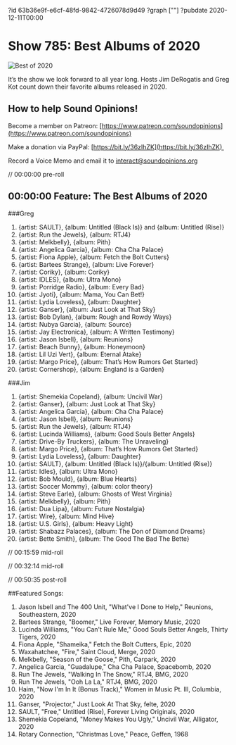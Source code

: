 ?id 63b36e9f-e6cf-48fd-9842-4726078d9d49
?graph [""]
?pubdate 2020-12-11T00:00
# Show 785: Best Albums of 2020
![Best of 2020](https://static.soundopinions.org/images/2020/best-of.png)

It’s the show we look forward to all year long. Hosts Jim DeRogatis and Greg Kot count down their favorite albums released in 2020. 



## How to help Sound Opinions!

Become a member on Patreon: [https://www.patreon.com/soundopinions](https://www.patreon.com/soundopinions)

Make a donation via PayPal: [https://bit.ly/36zIhZK](https://bit.ly/36zIhZK) 

Record a Voice Memo and email it to [interact@soundopinions.org](mailto:interact@soundopinions.org)


// 00:00:00 pre-roll

## 00:00:00 Feature: The Best Albums of 2020

###Greg

1. {artist: SAULT}, {album: Untitled (Black Is)} and {album: Untitled (Rise)} 
2. {artist: Run the Jewels}, {album: RTJ4} 
3. {artist: Melkbelly}, {album: Pith} 
4. {artist: Angelica Garcia}, {album: Cha Cha Palace}
5. {artist: Fiona Apple}, {album: Fetch the Bolt Cutters} 
6. {artist: Bartees Strange}, {album: Live Forever} 
7. {artist: Coriky}, {album: Coriky} 
8. {artist: IDLES}, {album: Ultra Mono} 
9. {artist: Porridge Radio}, {album: Every Bad} 
10. {artist: Jyoti}, {album: Mama, You Can Bet!} 
11. {artist: Lydia Loveless}, {album: Daughter} 
12. {artist: Ganser}, {album: Just Look at That Sky} 
13. {artist: Bob Dylan}, {album: Rough and Rowdy Ways} 
14. {artist: Nubya Garcia}, {album: Source} 
15. {artist: Jay Electronica}, {album: A Written Testimony} 
16. {artist: Jason Isbell}, {album: Reunions} 
17. {artist: Beach Bunny}, {album: Honeymoon} 
18. {artist: Lil Uzi Vert}, {album: Eternal Atake} 
19. {artist: Margo Price}, {album: That’s How Rumors Get Started} 
20. {artist: Cornershop}, {album: England is a Garden} 


###Jim

1. {artist: Shemekia Copeland}, {album: Uncivil War}
2. {artist: Ganser}, {album: Just Look at That Sky}
3. {artist: Angelica Garcia}, {album: Cha Cha Palace}
4. {artist: Jason Isbell}, {album: Reunions}
5. {artist: Run the Jewels}, {album: RTJ4}
6. {artist: Lucinda Williams}, {album: Good Souls Better Angels}
7. {artist: Drive-By Truckers}, {album: The Unraveling}
8. {artist: Margo Price}, {album: That’s How Rumors Get Started}
9. {artist: Lydia Loveless}, {album: Daughter}
10. {artist: SAULT}, {album: Untitled (Black Is)}/{album: Untitled (Rise)}
11. {artist: Idles}, {album: Ultra Mono}
12. {artist: Bob Mould}, {album: Blue Hearts}
13. {artist: Soccer Mommy}, {album: color theory}
14. {artist: Steve Earle}, {album: Ghosts of West Virginia}
15. {artist: Melkbelly}, {album: Pith}
16. {artist: Dua Lipa}, {album: Future Nostalgia}
17. {artist: Wire}, {album: Mind Hive}
18. {artist: U.S. Girls}, {album: Heavy Light}
19. {artist: Shabazz Palaces}, {album: The Don of Diamond Dreams}
20. {artist: Bette Smith}, {album: The Good The Bad The Bette}



// 00:15:59 mid-roll

// 00:32:14 mid-roll

// 00:50:35 post-roll



##Featured Songs:

1. Jason Isbell and The 400 Unit, "What've I Done to Help," Reunions, Southeastern, 2020
1. Bartees Strange, "Boomer," Live Forever, Memory Music, 2020
1. Lucinda Williams, "You Can't Rule Me," Good Souls Better Angels, Thirty Tigers, 2020
1. Fiona Apple, "Shameika," Fetch the Bolt Cutters, Epic, 2020
1. Waxahatchee, "Fire," Saint Cloud, Merge, 2020
1. Melkbelly, "Season of the Goose," Pith, Carpark, 2020
1. Angelica Garcia, "Guadalupe," Cha Cha Palace, Spacebomb, 2020
1. Run The Jewels, "Walking In The Snow," RTJ4, BMG, 2020
1. Run The Jewels, "Ooh La La," RTJ4, BMG, 2020
1. Haim, "Now I'm In It (Bonus Track)," Women in Music Pt. III, Columbia, 2020
1. Ganser, "Projector," Just Look At That Sky, felte, 2020
1. SAULT, "Free," Untitled (Rise), Forever Living Originals, 2020
1. Shemekia Copeland, "Money Makes You Ugly," Uncivil War, Alligator, 2020
1. Rotary Connection, "Christmas Love," Peace, Geffen, 1968